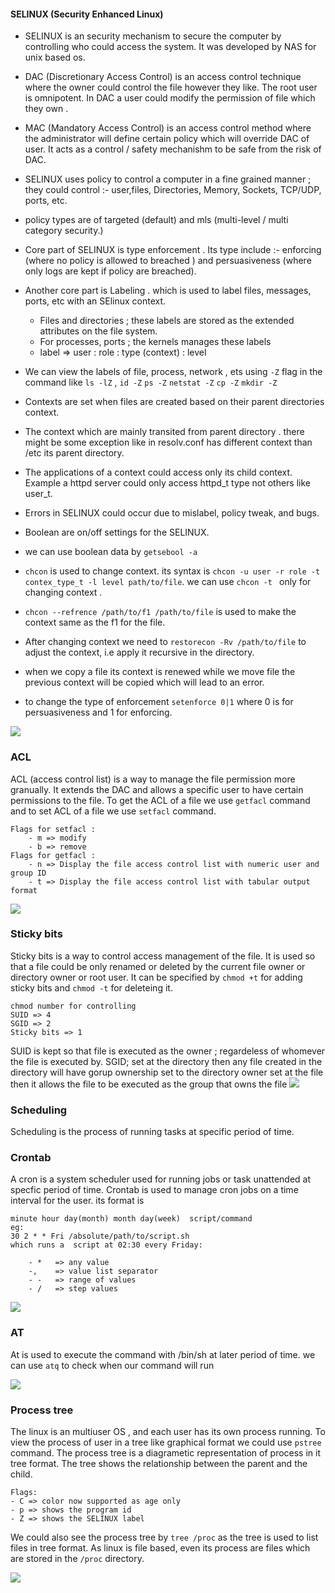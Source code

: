 

#### SELINUX (Security Enhanced Linux)

- SELINUX is an security mechanism to secure the computer by controlling who could access the system. It was developed by NAS for unix based os. 

- DAC (Discretionary Access Control) is an access control technique where the owner could control the file however they like. The root user is omnipotent. In DAC a user could modify the permission of file which they own .

- MAC (Mandatory Access Control) is an access control method where the administrator will define certain policy which will override DAC of user. It acts as a control / safety mechanishm to be safe from the risk of DAC.

- SELINUX uses policy to control a computer in a fine grained manner ; they could control :- user,files, Directories, Memory, Sockets, TCP/UDP, ports, etc.
- policy types are of targeted (default) and mls (multi-level / multi category security.)
-  Core part of SELINUX   is type enforcement . Its type include :- enforcing (where no policy is allowed to breached ) and persuasiveness (where only logs are kept if policy are breached).
- Another core part is Labeling . which is used to label files, messages, ports, etc with an SElinux context.
	- Files and directories ; these labels are stored as the extended attributes on the file system.
	- For processes, ports ; the kernels manages these labels
	- label =>   user : role : type (context) : level
- We can view the labels of file, process, network , ets using `-Z` flag in the command like `ls -lZ` , `id -Z` `ps -Z` `netstat -Z` `cp -Z` `mkdir -Z` 
- Contexts are set when files are created based on their parent directories context.
- The context which are mainly transited from parent directory . there might be some exception like in resolv.conf has different context than /etc its parent directory.
- The applications of a context could access only its child context. Example a httpd server could only access httpd_t type not others like user_t.
- Errors in SELINUX could occur due to mislabel, policy tweak, and bugs.

- Boolean are on/off settings for the SELINUX.
- we can use  boolean data by `getsebool -a`

-  `chcon` is used to change context. its syntax is `chcon -u user -r role -t contex_type_t -l level path/to/file`. we can use `chcon -t ` only for changing context . 
- `chcon --refrence /path/to/f1 /path/to/file` is used to make the context same as the f1 for the file.
- After changing context we need to `restorecon -Rv /path/to/file` to adjust the context, i.e apply it recursive in the directory.
- when we copy  a file its context is renewed while we move file the previous context will be copied which will lead to an error.
- to change the type of enforcement `setenforce 0|1` where 0 is for persuasiveness and 1 for enforcing.

![](Images/d6-selinux.png)



### ACL

ACL (access control list) is a way to manage the file permission more granually. It extends the DAC and allows a specific user to have certain permissions to the file.
To get the ACL of a file we use `getfacl` command and to set ACL of a file we use `setfacl` command.
```
Flags for setfacl :
	- m => modify
	- b => remove
Flags for getfacl :
	- n => Display the file access control list with numeric user and group ID
	- t => Display the file access control list with tabular output format
```

![](Images/d6-acl.png)
### Sticky bits

Sticky bits is a way to control access management of the file. It is used so that a file could be only renamed or deleted by the current file owner or directory owner or root user. It can be specified by `chmod +t` for adding sticky bits and `chmod -t` for deleteing it.
```
chmod number for controlling
SUID => 4
SGID => 2
Sticky bits => 1
```

SUID is kept so that file is executed as the owner ; regardeless of whomever the file is executed by.
SGID;  set at the directory then any file created in the directory will have gorup ownership set to the directory owner set at the file then it allows the file to be executed as the group that owns the file
![](Images/d6-sb.png)
### Scheduling 


Scheduling is the process of running tasks at specific period of time.

### Crontab

A cron is a system scheduler used for running jobs or task unattended at specfic period of time. Crontab is used to manage cron jobs on a time interval for the user.
its format is 
```
minute hour day(month) month day(week)  script/command
eg:
30 2 * * Fri /absolute/path/to/script.sh
which runs a  script at 02:30 every Friday:

	- *   => any value
	-,    => value list separator
	- -   => range of values
	- /   => step values
```

![](Images/d6-cron.png)

### AT
At is used to execute the command with /bin/sh at later period of time. we can use `atq` to check when our command will run


![](Images/d6-at.png)
### Process tree

The linux is an multiuser OS , and each user has its own process running. To view the process of user in a tree like graphical format we could use `pstree` command. The process tree is a diagrametic representation of process in it tree format. The tree shows the relationship between the parent and the child. 
```
Flags:
- C => color now supported as age only
- p => shows the program id
- Z => shows the SELINUX label
```

We could also see the process tree by `tree /proc` as the tree is used to list files in tree format. As linux is file based, even its process are files which are stored in the `/proc` directory.

![](Images/d6-pstree.png)